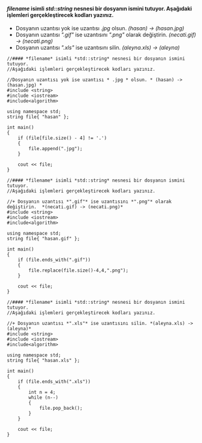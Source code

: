 #### *filename* isimli *std::string* nesnesi bir dosyanın ismini tutuyor. Aşağıdaki işlemleri gerçekleştirecek kodları yazınız.

+ Dosyanın uzantısı yok ise uzantısı *.jpg* olsun.  *(hasan) -> (hasan.jpg)*
+ Dosyanın uzantısı *".gif"* ise uzantısını *".png"* olarak değiştirin.  *(necati.gif) -> (necati.png)*
+ Dosyanın uzantısı *".xls"* ise uzantısını silin. *(aleyna.xls) -> (aleyna)*

```
//#### *filename* isimli *std::string* nesnesi bir dosyanın ismini tutuyor. 
//Aşağıdaki işlemleri gerçekleştirecek kodları yazınız.

//Dosyanın uzantısı yok ise uzantısı * .jpg * olsun. * (hasan) -> (hasan.jpg) *
#include <string>
#include <iostream>
#include<algorithm>

using namespace std;
string file{ "hasan" };

int main()
{
	if (file[file.size() - 4] != '.')
	{
		file.append(".jpg");
	}

	cout << file;	
}
```
```
//#### *filename* isimli *std::string* nesnesi bir dosyanın ismini tutuyor. 
//Aşağıdaki işlemleri gerçekleştirecek kodları yazınız.

//+ Dosyanın uzantısı *".gif"* ise uzantısını *".png"* olarak değiştirin.  *(necati.gif) -> (necati.png)*
#include <string>
#include <iostream>
#include<algorithm>

using namespace std;
string file{ "hasan.gif" };

int main()
{
	if (file.ends_with(".gif"))
	{
		file.replace(file.size()-4,4,".png");
	}

	cout << file;	
}
```
```
//#### *filename* isimli *std::string* nesnesi bir dosyanın ismini tutuyor. 
//Aşağıdaki işlemleri gerçekleştirecek kodları yazınız.

//+ Dosyanın uzantısı *".xls"* ise uzantısını silin. *(aleyna.xls) -> (aleyna)*
#include <string>
#include <iostream>
#include<algorithm>

using namespace std;
string file{ "hasan.xls" };

int main()
{
	if (file.ends_with(".xls"))
	{
		int n = 4;
		while (n--)
		{
			file.pop_back();
		}
	}

	cout << file;	
}
```
